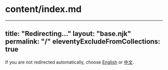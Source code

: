 # content/index.md
---
title: "Redirecting…"
layout: "base.njk"
permalink: "/"
eleventyExcludeFromCollections: true
---

<script>
  // 简易语言检测：中文浏览器跳 /zh/，其余跳 /en/
  const dest = (navigator.language || '').startsWith('zh') ? '/zh/' : '/en/';
  window.location.replace(dest);
</script>

<p>If you are not redirected automatically, choose <a href="/en/">English</a> or <a href="/zh/">中文</a>.</p>
